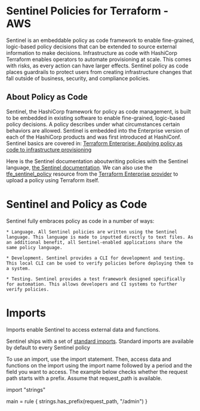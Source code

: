 
# Sentinel Policies for Terraform - AWS

Sentinel is an embeddable policy as code framework to enable fine-grained, logic-based policy decisions that can be extended to source external information to make decisions. Infrastructure as code with HashiCorp Terraform enables operators to automate provisioning at scale. This comes with risks, as every action can have larger effects. Sentinel policy as code places guardrails to protect users from creating infrastructure changes that fall outside of business, security, and compliance policies.

## About Policy as Code

Sentinel, the HashiCorp framework for policy as code management, is built to be embedded in existing software to enable fine-grained, logic-based policy decisions. A policy describes under what circumstances certain behaviors are allowed. Sentinel is embedded into the Enterprise version of each of the HashiCorp products and was first introduced at HashiConf. Sentinel basics are covered in: [Terraform Enterprise: Applying policy as code to infrastructure provisioning](https://www.hashicorp.com/blog/sentinel-and-terraform-enterprise-policy-as-code)

Here is the Sentinel documentation aboutwriting policies with the Sentinel language, [the Sentinel documentation](https://docs.hashicorp.com/sentinel/writing/). We can also use the [tfe_sentinel_policy](https://www.terraform.io/docs/providers/tfe/r/sentinel_policy.html) resource from the [Terraform Enterprise provider](https://www.terraform.io/docs/providers/tfe/) to upload a policy using Terraform itself.

# Sentinel and Policy as Code

Sentinel fully embraces policy as code in a number of ways:

    * Language. All Sentinel policies are written using the Sentinel language. This language is made to inputted directly to text files. As an additional benefit, all Sentinel-enabled applications share the same policy language.

    * Development. Sentinel provides a CLI for development and testing. This local CLI can be used to verify policies before deploying them to a system.

    * Testing. Sentinel provides a test framework designed specifically for automation. This allows developers and CI systems to further verify policies.

# Imports

Imports enable Sentinel to access external data and functions.

Sentinel ships with a set of [standard imports](https://docs.hashicorp.com/sentinel/imports/). Standard imports are available by default to every Sentinel policy

To use an import, use the import statement. Then, access data and functions on the import using the import name followed by a period and the field you want to access. The example below checks whether the request path starts with a prefix. Assume that request_path is available.

import "strings"

main = rule { strings.has_prefix(request_path, "/admin") }

